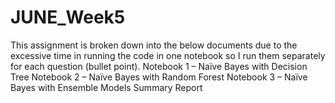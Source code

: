 # JUNE_Week5
This assignment is broken down into the below documents due to the excessive time in running the code in one notebook so I run them separately for each question (bullet point).
Notebook 1 – Naïve Bayes with Decision Tree
Notebook 2 – Naïve Bayes with Random Forest
Notebook 3 – Naïve Bayes with Ensemble Models
Summary Report

